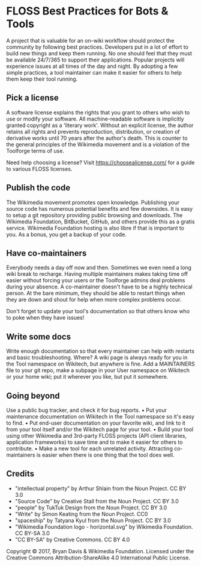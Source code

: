 FLOSS Best Practices for Bots & Tools
=====================================

A project that is valuable for an on-wiki workflow should protect the community by following best practices. Developers put in a lot of effort to build new things and keep them running. No one should feel that they must be available 24/7/365 to support their applications. Popular projects will experience issues at all times of the day and night. By adopting a few simple practices, a tool maintainer can make it easier for others to help them keep their tool running.


Pick a license
--------------
A software license explains the rights that you grant to others who wish to use or modify your software. All machine-readable software is implicitly granted copyright as a 'literary work'. Without an explicit license, the author retains all rights and prevents reproduction, distribution, or creation of derivative works until 70 years after the author's death. This is counter to the general principles of the Wikimedia movement and is a violation of the Toolforge terms of use.

Need help choosing a license? Visit https://choosealicense.com/ for a guide to various FLOSS licenses.


Publish the code
----------------
The Wikimedia movement promotes open knowledge. Publishing your source code has numerous potential benefits and few downsides. It is easy to setup a git repository providing public browsing and downloads. The Wikimedia Foundation, BitBucket, GitHub, and others provide this as a gratis service. Wikimedia Foundation hosting is also libre if that is important to you. As a bonus, you get a backup of your code.


Have co-maintainers
-------------------
Everybody needs a day off now and then. Sometimes we even need a long wiki break to recharge. Having multiple maintainers makes taking time off easier without forcing your users or the Toolforge admins deal problems during your absence. A co-maintainer doesn't have to be a highly technical person. At the bare minimum, they should be able to restart things when they are down and shout for help when more complex problems occur.

Don't forget to update your tool's documentation so that others know who to poke when they have issues!


Write some docs
---------------
Write enough documentation so that every maintainer can help with restarts and basic troubleshooting. Where? A wiki page is always ready for you in the Tool namespace on Wikitech, but anywhere is fine. Add a MAINTAINERS file to your git repo, make a subpage in your User namespace on Wikitech or your home wiki; put it wherever you like, but put it somewhere.


Going beyond
------------
Use a public bug tracker, and check it for bug reports. • Put your maintenance documentation on Wikitech in the Tool namespace so it's easy to find. • Put end-user documentation on your favorite wiki, and link to it from your tool itself and/or the Wikitech page for your tool. • Build your tool using other Wikimedia and 3rd-party FLOSS projects (API client libraries, application frameworks) to save time and to make it easier for others to contribute. • Make a new tool for each unrelated activity. Attracting co-maintainers is easier when there is one thing that the tool does well.


Credits
-------
* "intellectual property" by Arthur Shlain from the Noun Project. CC BY 3.0
* "Source Code" by Creative Stall from the Noun Project. CC BY 3.0
* "people" by TukTuk Design from the Noun Project. CC BY 3.0
* "Write" by Simon Keating from the Noun Project. CC0
* "spaceship" by Tatyana Kyul from the Noun Project. CC BY 3.0
* "Wikimedia Foundation logo - horizontal.svg" by Wikimedia Foundation.
  CC BY-SA 3.0
* "CC BY-SA" by Creative Commons. CC BY 4.0

Copyright © 2017, Bryan Davis & Wikimedia Foundation. Licensed under the
Creative Commons Attribution-ShareAlike 4.0 International Public License.
